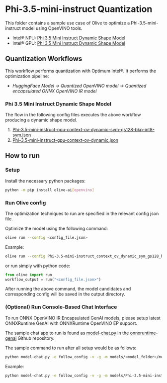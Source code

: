 # Phi-3.5-mini-instruct Quantization

This folder contains a sample use case of Olive to optimize a Phi-3.5-mini-instruct model using OpenVINO tools.

- Intel® NPU: [Phi 3.5 Mini Instruct Dynamic Shape Model](https://huggingface.co/microsoft/Phi-3.5-mini-instruct)
- Intel® GPU: [Phi 3.5 Mini Instruct Dynamic Shape Model](https://huggingface.co/microsoft/Phi-3.5-mini-instruct)

## Quantization Workflows

This workflow performs quantization with Optimum Intel®. It performs the optimization pipeline:

- *HuggingFace Model -> Quantized OpenVINO model -> Quantized encapsulated ONNX OpenVINO IR model*

### Phi 3.5 Mini Instruct Dynamic Shape Model

The flow in the following config files executes the above workflow producing a dynamic shape model.

1. [Phi-3.5-mini-instruct-npu-context-ov-dynamic-sym-gs128-bkp-int8-sym.json](Phi-3.5-mini-instruct-npu-context-ov-dynamic-sym-gs128-bkp-int8-sym.json)
2. [Phi-3.5-mini-instruct-gpu-context-ov-dynamic.json](Phi-3.5-mini-instruct-gpu-context-ov-dynamic.json)

## How to run

### Setup

Install the necessary python packages:

```bash
python -m pip install olive-ai[openvino]
```

### Run Olive config

The optimization techniques to run are specified in the relevant config json file.

Optimize the model using the following command:

```bash
olive run --config <config_file.json>
```

Example:

```bash
olive run --config Phi-3.5-mini-instruct_context_ov_dynamic_sym_gs128_bkp_int8_sym.json
```

or run simply with python code:

```python
from olive import run
workflow_output = run("<config_file.json>")
```

After running the above command, the model candidates and corresponding config will be saved in the output directory.

### (Optional) Run Console-Based Chat Interface

To run ONNX OpenVINO IR Encapsulated GenAI models, please setup latest ONNXRuntime GenAI with ONNXRuntime OpenVINO EP support.

The sample chat app to run is found as [model-chat.py](https://github.com/microsoft/onnxruntime-genai/blob/main/examples/python/model-chat.py) in the [onnxruntime-genai](https://github.com/microsoft/onnxruntime-genai/) Github repository.

The sample command to run after all setup would be as follows:

```bash
python model-chat.py -e follow_config -v -g -m models/<model_folder>/model/
```

Example:

```bash
python model-chat.py -e follow_config -v -g -m models/Phi-3.5-mini-instruct_context_ov_dynamic_sym_gs128_bkp_int8_sym/model/
```
